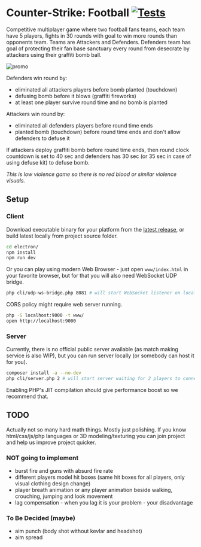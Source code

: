 # Counter-Strike: Football [![Tests](https://github.com/solcloud/Counter-Strike/actions/workflows/test.yml/badge.svg)](https://github.com/solcloud/Counter-Strike/actions/workflows/test.yml)

Competitive multiplayer game where two football fans teams, each team have 5 players, fights in 30 rounds with goal to win more rounds than opponents team.
Teams are Attackers and Defenders. Defenders team has goal of protecting their fan base sanctuary every round from desecrate by attackers using their graffiti bomb ball.

![promo](https://user-images.githubusercontent.com/74121353/210066609-3a691c0d-202b-4634-9f49-d1f6ff3538c8.png)

Defenders win round by:
- eliminated all attackers players before bomb planted (touchdown)
- defusing bomb before it blows (graffiti fireworks)
- at least one player survive round time and no bomb is planted

Attackers win round by:
- eliminated all defenders players before round time ends
- planted bomb (touchdown) before round time ends and don't allow defenders to defuse it

If attackers deploy graffiti bomb before round time ends, then round clock countdown is set to 40 sec and defenders has 30 sec (or 35 sec in case of using defuse kit) to defuse bomb.

_This is low violence game so there is no red blood or similar violence visuals._

## Setup

### Client

Download executable binary for your platform from the [latest release](https://github.com/solcloud/Counter-Strike/releases/latest), or build latest locally from project source folder.

```bash
cd electron/
npm install
npm run dev
```

Or you can play using modern Web Browser - just open `www/index.html` in your favorite browser, but for that you will also need WebSocket UDP bridge.

```bash
php cli/udp-ws-bridge.php 8081 # will start WebSocket listener on localhost:8081
```

CORS policy might require web server running.

```bash
php -S localhost:9000 -t www/
open http://localhost:9000
```

### Server

Currently, there is no official public server available (as match making service is also WIP), but you can run server locally (or somebody can host it for you).

```bash
composer install -a --no-dev
php cli/server.php 2 # will start server waiting for 2 players to connect
```

Enabling PHP's JIT compilation should give performance boost so we recommend that.

## TODO

Actually not so many hard math things. Mostly just polishing. If you know html/css/js/php languages or 3D modeling/texturing you can join project and help us improve project quicker.  

### NOT going to implement
- burst fire and guns with absurd fire rate
- different players model hit boxes (same hit boxes for all players, only visual clothing design change)
- player breath animation or any player animation beside walking, crouching, jumping and look movement
- lag compensation - when you lag it is your problem - your disadvantage

### To Be Decided (maybe)
- aim punch (body shot without kevlar and headshot)
- aim spread
